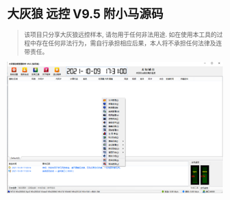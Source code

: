 # 大灰狼 远控 V9.5 附小马源码

> 该项目只分享大灰狼远控样本, 请勿用于任何非法用途. 如在使用本工具的过程中存在任何非法行为，需自行承担相应后果，本人将不承担任何法律及连带责任。 
<p>
    <img alt="大灰狼图片" src="https://github.com/0xCuSO4/DHLYK/blob/main/images/1.png?raw=true"  style="max-width:100%;">
</p>
